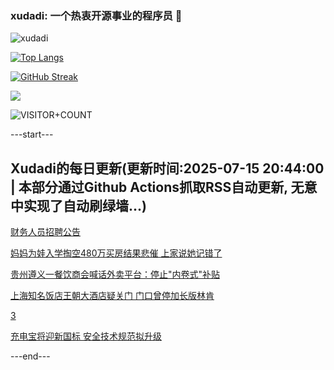 ### xudadi: 一个热衷开源事业的程序员 👋

![xudadi](https://github-readme-stats-git-masterorgs-github-readme-stats-team.vercel.app/api?username=xudadi)

[![Top Langs](https://github-readme-stats.vercel.app/api/top-langs/?username=xudadi)](https://github.com/anuraghazra/github-readme-stats)

[![GitHub Streak](https://streak-stats.demolab.com?user=xudadi&locale=zh_Hans)](https://git.io/streak-stats)

![](https://raw.githubusercontent.com/xudadi/xudadi/main/assets/github-contribution-grid-snake.svg)

![VISITOR+COUNT](https://komarev.com/ghpvc/?username=xudadi&label=VISITOR+COUNT)


---start---

## Xudadi的每日更新(更新时间:2025-07-15 20:44:00 | 本部分通过Github Actions抓取RSS自动更新, 无意中实现了自动刷绿墙...)

[财务人员招聘公告](https://www.gongkaoleida.com/article/2512265)

[妈妈为娃入学掏空480万买房结果悲催 上家说她记错了](https://m.163.com/news/article/K4HIJLG70512DU6N.html)

[贵州遵义一餐饮商会喊话外卖平台：停止"内卷式"补贴](https://m.163.com/news/article/K4H0V167051492T3.html)

[上海知名饭店王朝大酒店疑关门 门口曾停加长版林肯](https://m.163.com/news/article/K4H2G71U053469LG.html)

[3](https://m.163.com/touch/news/sub/domestic)

[充电宝将迎新国标 安全技术规范拟升级](https://m.163.com/news/article/K4HAOF0G0514R9P4.html)

---end---
